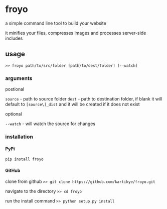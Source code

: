 # froyo

a simple command line tool to build your website

it minifies your files, compresses images and processes server-side includes

## usage

`>> froyo path/to/src/folder [path/to/dest/folder] [--watch]`

### arguments

postional

`source` - path to source folder
`dest` - path to destination folder, if blank it will default to `[source\]_dist` and it will be created if it does not exist

optional

`--watch` - will watch the source for changes

### installation

#### PyPi

`pip install froyo`

#### GitHub

clone from github
`>> git clone https://github.com/kartikye/froyo.git`

navigate to the directory
`>> cd froyo`

run the install command
`>> python setup.py install`